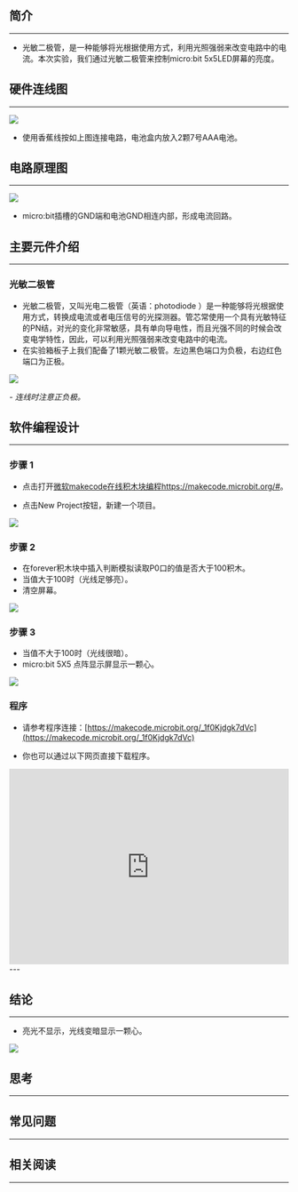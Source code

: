 ## 简介 ##
---
- 光敏二极管，是一种能够将光根据使用方式，利用光照强弱来改变电路中的电流。本次实验，我们通过光敏二极管来控制micro:bit 5x5LED屏幕的亮度。

## 硬件连线图 ##
---
![](https://i.imgur.com/YlThssw.png)

- 使用香蕉线按如上图连接电路，电池盒内放入2颗7号AAA电池。

## 电路原理图 ##
---
![](https://i.imgur.com/Baf6k1C.png)

- micro:bit插槽的GND端和电池GND相连内部，形成电流回路。

## 主要元件介绍 ##
---
### 光敏二极管 ###
- 光敏二极管，又叫光电二极管（英语：photodiode ）是一种能够将光根据使用方式，转换成电流或者电压信号的光探测器。管芯常使用一个具有光敏特征的PN结，对光的变化非常敏感，具有单向导电性，而且光强不同的时候会改变电学特性，因此，可以利用光照强弱来改变电路中的电流。
- 在实验箱板子上我们配备了1颗光敏二极管。左边黑色端口为负极，右边红色端口为正极。

![](https://i.imgur.com/E1kmQUI.jpg)

*- 连线时注意正负极。*

## 软件编程设计
---
### 步骤 1

- 点击打开[微软makecode在线积木块编程https://makecode.microbit.org/#](https://makecode.microbit.org/#)。

- 点击New Project按钮，新建一个项目。

![](https://i.imgur.com/t34k5Zb.png)

### 步骤 2

- 在forever积木块中插入判断模拟读取P0口的值是否大于100积木。
- 当值大于100时（光线足够亮）。
- 清空屏幕。

![](https://i.imgur.com/Ll1nPCC.png)

### 步骤 3

- 当值不大于100时（光线很暗）。
- micro:bit 5X5 点阵显示屏显示一颗心。

![](https://i.imgur.com/5WMWzWe.png)

### 程序

- 请参考程序连接：[https://makecode.microbit.org/_1f0Kjdgk7dVc](https://makecode.microbit.org/_1f0Kjdgk7dVc)

- 你也可以通过以下网页直接下载程序。

<div style="position:relative;height:0;padding-bottom:70%;overflow:hidden;"><iframe style="position:absolute;top:0;left:0;width:100%;height:100%;" src="https://makecode.microbit.org/#pub:_1f0Kjdgk7dVc" frameborder="0" sandbox="allow-popups allow-forms allow-scripts allow-same-origin"></iframe></div>  
---


## 结论
---
- 亮光不显示，光线变暗显示一颗心。

![](https://i.imgur.com/C577PsC.gif)

## 思考
---


## 常见问题
---


## 相关阅读  
---

